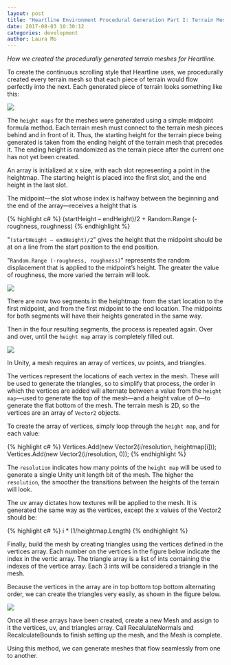 ```yaml
---
layout: post
title: "Heartline Environment Procedural Generation Part I: Terrain Meshes"
date: 2017-08-03 10:30:12
categories: development
author: Laura Mo
---
```


*How we created the procedurally generated terrain meshes for Heartline.*

To create the continuous scrolling style that Heartline uses, we procedurally created every terrain mesh so that each piece of terrain would flow perfectly into the next. Each generated piece of terrain looks something like this:

![](http://lunarrabbit.com/img/posts/TerrainGenerationPost/TerrainExample.jpg)

The `height maps` for the meshes were generated using a simple midpoint formula method. Each terrain mesh must connect to the terrain mesh pieces behind and in front of it. Thus, the starting height for the terrain piece being generated is taken from the ending height of the terrain mesh that precedes it. The ending height is randomized as the terrain piece after the current one has not yet been created.

An array is initialized at x size, with each slot representing a point in the heightmap. The starting height is placed into the first slot, and the end height in the last slot.

The midpoint—the slot whose index is halfway between the beginning and the end of the array—receives a height that is 

{% highlight c# %}
(startHeight – endHeight)/2 + Random.Range (-roughness, roughness) 
{% endhighlight %}

"`(startHeight – endHeight)/2`" gives the height that the midpoint should be at on a line from the start position to the end position. 

"`Random.Range (-roughness, roughness)`" represents the random displacement that is applied to the midpoint’s height. The greater the value of roughness, the more varied the terrain will look.

![](http://lunarrabbit.com/img/posts/TerrainGenerationPost/Roughness.gif)

There are now two segments in the heightmap: from the start location to the first midpoint, and from the first midpoint to the end location. The midpoints for both segments will have their heights generated in the same way. 

Then in the four resulting segments, the process is repeated again. Over and over, until the `height map` array is completely filled out.

![](http://lunarrabbit.com/img/posts/TerrainGenerationPost/MidpointDisplacement.gif)

In Unity, a mesh requires an array of vertices, uv points, and triangles.

The vertices represent the locations of each vertex in the mesh. These will be used to generate the triangles, so to simplify that process, the order in which the vertices are added will alternate between a value from the ```height map```—used to generate the top of the mesh—and a height value of 0—to generate the flat bottom of the mesh. The terrain mesh is 2D, so the vertices are an array of `Vector2` objects.

To create the array of vertices, simply loop through the `height map`, and for each value:

{% highlight c# %}
Vertices.Add(new Vector2(i/resolution, heightmap[i]));
Vertices.Add(new Vector2(i/resolution, 0));
{% endhighlight %}

The `resolution` indicates how many points of the `height map` will be used to generate a single Unity unit length bit of the mesh. The higher the `resolution`, the smoother the transitions between the heights of the terrain will look.

The uv array dictates how textures will be applied to the mesh. It is generated the same way as the vertices, except the x values of the Vector2 should be:

{% highlight c# %}
 i * (1/heightmap.Length)
{% endhighlight %}

Finally, build the mesh by creating triangles using the vertices defined in the vertices array. Each number on the vertices in the figure below indicate the index in the vertic array. The triangle array is a list of ints containing the indexes of the vertice array. Each 3 ints will be considered a triangle in the mesh. 

Because the vertices in the array are in top bottom top bottom alternating order, we can create the triangles very easily, as shown in the figure below.

![](http://lunarrabbit.com/img/posts/TerrainGenerationPost/Triangulation.jpg)

Once all these arrays have been created, create a new Mesh and assign to it the vertices, uv, and triangles array. Call RecalulateNormals and RecalculateBounds to finish setting up the mesh, and the Mesh is complete. 

Using this method, we can generate meshes that flow seamlessly from one to another.